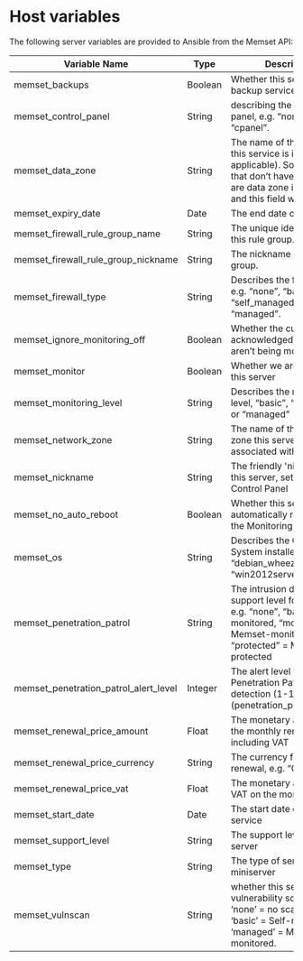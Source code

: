 # Host variables

The following server variables are provided to Ansible from the Memset API:

| Variable Name | Type | Description |
| ------------- | ---- | ----------- |
| memset_backups | Boolean | Whether this server has a backup service |
| memset_control_panel | String | describing the control panel, e.g. “none”, or “cpanel”. |
| memset_data_zone | String | The name of the data zone this service is in (if applicable). Some services that don’t have data at rest are data zone independent and this field will be empty. |
| memset_expiry_date | Date | The end date of the service. |
| memset_firewall_rule_group_name | String | The unique identifier for this rule group. |
| memset_firewall_rule_group_nickname | String | The nickname of this rule group. |
| memset_firewall_type | String | Describes the firewall type, e.g. “none”, “basic”, “self_managed” or “managed”. |
| memset_ignore_monitoring_off | Boolean | Whether the customer has acknowledged that they aren’t being monitored. |
| memset_monitor | Boolean | Whether we are monitoring this server |
| memset_monitoring_level | String | Describes the monitoring level, “basic”, “advanced” or “managed”|
| memset_network_zone | String | The name of the network zone this server is associated with |
| memset_nickname | String | The friendly 'nickname' of this server, set in the Control Panel |
| memset_no_auto_reboot | Boolean | Whether this server will be automatically rebooted by the Monitoring service|
| memset_os | String | Describes the Operating System installed, e.g. “debian_wheezy_64”, “win2012serverstd_r2_64”. |
| memset_penetration_patrol | String | The intrusion detection support level for this server e.g. “none”, “basic” = Self-monitored, “monitored” = Memset-monitored or “protected” = Memset-protected |
| memset_penetration_patrol_alert_level | Integer | The alert level that is set for Penetration Patrol intrusion detection (1-15) or 0 (penetration_patrol=”none”) |
| memset_renewal_price_amount | Float | The monetary amount for the monthly renewal including VAT |
| memset_renewal_price_currency | String | The currency for the renewal, e.g. “GBP”. |
| memset_renewal_price_vat | Float | The monetary amount for VAT on the monthly renewal |
| memset_start_date | Date | The start date of the service |
| memset_support_level | String | The support level of the server |
| memset_type | String | The type of server: server / miniserver |
| memset_vulnscan | String | whether this server is vulnerability scanned, ‘none’ = no scanning, ‘basic’ = Self-monitored, ‘managed’ = Memset-monitored. |
